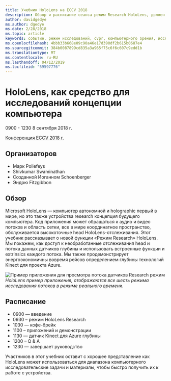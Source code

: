 ```yaml
---
title: Учебник HoloLens на ECCV 2018
description: Обзор и расписание сеанса режим Research HoloLens, должен быть поставлен на конференции ECCV 8 сентября 2018 г.
author: davidgedye
ms.author: dgedye
ms.date: 2/28/2018
ms.topic: article
keywords: событие, режим исследований, cvpr, компьютерного зрения, исследований, HoloLens
ms.openlocfilehash: 4bbb33b668e09c90a46e17d390df2b615b0687e4
ms.sourcegitcommit: 384b0087899cd835a3a965f75c6f6c607c9edd1b
ms.translationtype: MT
ms.contentlocale: ru-RU
ms.lasthandoff: 04/12/2019
ms.locfileid: "59597776"
---
```

# <a name="hololens-as-a-tool-for-computer-vision-research"></a>HoloLens, как средство для исследований концепции компьютера
0900 - 1230 8 сентября 2018 г.

[Конференция ECCV 2018 г.](https://eccv2018.org)

## <a name="organizers"></a>Организаторов
* Марк Pollefeys
* Shivkumar Swaminathan
* Созданной Иоганном Schoenberger
* Эндрю Fitzgibbon

## <a name="overview"></a>Обзор
Microsoft HoloLens — компьютер автономной и holographic первый в мире, но это также устройства research концепция будущего компьютера.
Код приложения может обращаться к аудио и видео потоков и область сетки, все в мире координатное пространство, обслуживается высокоточные head HoloLens-отслеживания. Этот учебник рассказывает о новой функции «Режим Research» HoloLens.
Мы покажем, как доступ к необработанные отслеживания head и потока данных датчиков глубины и использовать встроенные функции и extrinsics каждого потока.  Мы также продемонстрирует энергоэкономичны вовремя рейсов определением глубины технологий Kinect для проекта Azure.

![Пример приложения для просмотра потока датчиков Research режим](images/sensor-stream-viewer.jpg)
*HoloLens пример приложения, отображаются все шесть режима исследования потоков в режиме реального времени.*

## <a name="schedule"></a>Расписание
* 0900 — введение
* 0930 – режим HoloLens Research
* 1030 — кофе-брейк
* 1100 – приложений и демонстрации
* 1130 — датчик Kinect для Azure глубины
* 1200 – Q &AMP; A
* 1230 — завершает руководство

Участников в этот учебник оставит с хорошее представление как HoloLens может использоваться для диапазона компьютерного исследовательские задачи и материалы, чтобы быстро получить их к работе с устройства.
